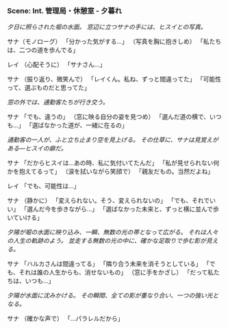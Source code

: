 ### Scene: Int. 管理局・休憩室 - 夕暮れ

*夕日に照らされた堀の水面。*
*窓辺に立つサナの手には、ヒスイとの写真。*

サナ（モノローグ）
「分かった気がする...」
（写真を胸に抱きしめ）
「私たちは、二つの道を歩んでる」

レイ
（心配そうに）
「サナさん...」

サナ
（振り返り、微笑んで）
「レイくん。私ね、ずっと間違ってた」
「可能性って、選ぶものだと思ってた」

*窓の外では、通勤客たちが行き交う。*

サナ
「でも、違うの」
（窓に映る自分の姿を見つめ）
「選んだ道の横で、いつも...」
「選ばなかった道が、一緒に在るの」

*通勤客の一人が、ふと立ち止まり空を見上げる。*
*その仕草に、サナは見覚えがある―ヒスイの癖だ。*

サナ
「だからヒスイは...あの時、私に気付いてたんだ」
「私が見せられない何かを抱えてるって」
（涙を拭いながら笑顔で）
「親友だもの。当然だよね」

レイ
「でも、可能性は...」

サナ
（静かに）
「変えられない。そう、変えられないの」
「でも、それでいい」
「選んだ今を歩きながら...」
「選ばなかった未来と、ずっと横に並んで歩いていける」

*夕陽が堀の水面に映り込み、一瞬、無数の光の帯となって広がる。*
*それは人々の人生の軌跡のよう。*
*並走する無数の光の中に、確かな足取りで歩む影が見える。*

サナ
「ハルカさんは間違ってる」
「隣り合う未来を消そうとしている」
「でも、それは誰の人生からも、消せないもの」
（窓に手をかざし）
「だって私たちは、いつも...」

*夕陽が水面に沈みかける。*
*その瞬間、全ての影が重なり合い、一つの強い光となる。*

サナ
（確かな声で）
「...パラレルだから」